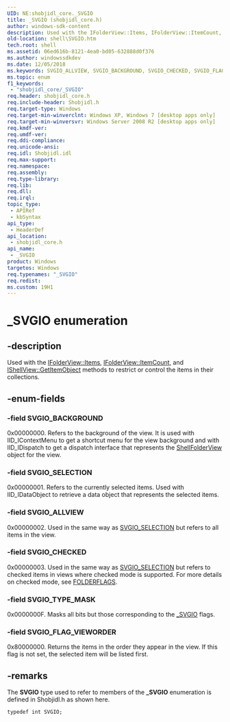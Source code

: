 ```yaml
---
UID: NE:shobjidl_core._SVGIO
title: _SVGIO (shobjidl_core.h)
author: windows-sdk-content
description: Used with the IFolderView::Items, IFolderView::ItemCount, and IShellView::GetItemObject methods to restrict or control the items in their collections.
old-location: shell\SVGIO.htm
tech.root: shell
ms.assetid: 06ed616b-8121-4ea0-bd05-632888d0f376
ms.author: windowssdkdev
ms.date: 12/05/2018
ms.keywords: SVGIO_ALLVIEW, SVGIO_BACKGROUND, SVGIO_CHECKED, SVGIO_FLAG_VIEWORDER, SVGIO_SELECTION, SVGIO_TYPE_MASK, _SVGIO, _SVGIO enumeration [Windows Shell], _shell_SVGIO, shell.SVGIO, shobjidl_core/SVGIO_ALLVIEW, shobjidl_core/SVGIO_BACKGROUND, shobjidl_core/SVGIO_CHECKED, shobjidl_core/SVGIO_FLAG_VIEWORDER, shobjidl_core/SVGIO_SELECTION, shobjidl_core/SVGIO_TYPE_MASK, shobjidl_core/_SVGIO
ms.topic: enum
f1_keywords: 
 - "shobjidl_core/_SVGIO"
req.header: shobjidl_core.h
req.include-header: Shobjidl.h
req.target-type: Windows
req.target-min-winverclnt: Windows XP, Windows 7 [desktop apps only]
req.target-min-winversvr: Windows Server 2008 R2 [desktop apps only]
req.kmdf-ver: 
req.umdf-ver: 
req.ddi-compliance: 
req.unicode-ansi: 
req.idl: Shobjidl.idl
req.max-support: 
req.namespace: 
req.assembly: 
req.type-library: 
req.lib: 
req.dll: 
req.irql: 
topic_type:
 - APIRef
 - kbSyntax
api_type:
 - HeaderDef
api_location:
 - shobjidl_core.h
api_name:
 - _SVGIO
product: Windows
targetos: Windows
req.typenames: "_SVGIO"
req.redist: 
ms.custom: 19H1
---
```


# _SVGIO enumeration


## -description


Used with the <a href="https://docs.microsoft.com/windows/desktop/api/shobjidl_core/nf-shobjidl_core-ifolderview-items">IFolderView::Items</a>, <a href="https://docs.microsoft.com/windows/desktop/api/shobjidl_core/nf-shobjidl_core-ifolderview-itemcount">IFolderView::ItemCount</a>, and <a href="https://docs.microsoft.com/windows/desktop/api/shobjidl_core/nf-shobjidl_core-ishellview-getitemobject">IShellView::GetItemObject</a> methods to restrict or control the items in their collections.


## -enum-fields




### -field SVGIO_BACKGROUND

0x00000000. Refers to the background of the view. It is used with IID_IContextMenu to get a shortcut menu for the view background and with IID_IDispatch to get a dispatch interface that represents the <a href="https://docs.microsoft.com/windows/desktop/shell/shellfolderview">ShellFolderView</a> object for the view.


### -field SVGIO_SELECTION

0x00000001. Refers to the currently selected items. Used with IID_IDataObject to retrieve a data object that represents the selected items.


### -field SVGIO_ALLVIEW

0x00000002. Used in the same way as <a href="https://docs.microsoft.com/windows/win32/api/shobjidl_core/ne-shobjidl_core-_svgio">SVGIO_SELECTION</a> but refers to all items in the view.


### -field SVGIO_CHECKED

0x00000003. Used in the same way as <a href="https://docs.microsoft.com/windows/win32/api/shobjidl_core/ne-shobjidl_core-_svgio">SVGIO_SELECTION</a> but refers to checked items in views where checked mode is supported. For more details on checked mode, see <a href="https://docs.microsoft.com/windows/desktop/api/shobjidl_core/ne-shobjidl_core-folderflags">FOLDERFLAGS</a>.


### -field SVGIO_TYPE_MASK

0x0000000F. Masks all bits but those corresponding to the <a href="https://docs.microsoft.com/windows/win32/api/shobjidl_core/ne-shobjidl_core-_svgio">_SVGIO</a> flags.


### -field SVGIO_FLAG_VIEWORDER

0x80000000. Returns the items in the order they appear in the view. If this flag is not set, the selected item will be listed first.


## -remarks



The <b>SVGIO</b> type used to refer to members of the <b>_SVGIO</b> enumeration is defined in Shobjidl.h as shown here.


```
typedef int SVGIO;
```




